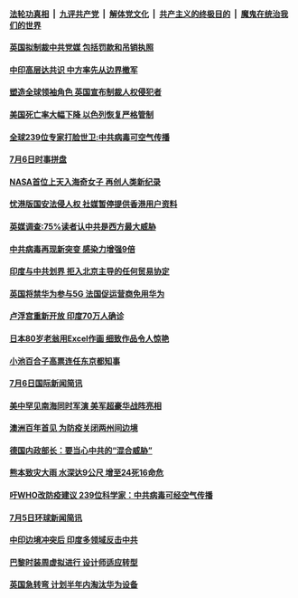 ####  [法轮功真相](../../../../basic/blob/master/README.md?t=07071402) &nbsp;|&nbsp; [九评共产党](../../../../9ping.md/blob/master/README.md?t=07071402) &nbsp;|&nbsp; [解体党文化](../../../../jtdwh.md/blob/master/README.md?t=07071402)  &nbsp;|&nbsp; [共产主义的终极目的](../../../../gczydzjmd.md/blob/master/README.md?t=07071402) &nbsp;|&nbsp; [魔鬼在统治我们的世界](../../../../mgztzwmdsj.md/blob/master/README.md?t=07071402) 

#### [英国拟制裁中共党媒 包括罚款和吊销执照](../pages/prog202/a102887711.md?t=07071402) 

#### [中印高层达共识 中方率先从边界撤军](../pages/prog202/a102887377.md?t=07071402) 


#### [塑造全球领袖角色 英国宣布制裁人权侵犯者](../pages/prog202/a102887469.md?t=07071402) 

#### [美国死亡率大幅下降 以色列恢复严格管制](../pages/prog202/a102887462.md?t=07071402) 

#### [全球239位专家打脸世卫:中共病毒可空气传播](../pages/prog202/a102887408.md?t=07071402) 

#### [7月6日时事拼盘](../pages/prog202/a102887423.md?t=07071402) 

#### [NASA首位上天入海奇女子 再创人类新纪录](../pages/prog202/a102887394.md?t=07071402) 

#### [忧港版国安法侵人权 社媒暂停提供香港用户资料](../pages/prog202/a102887379.md?t=07071402) 

#### [英媒调查:75%读者认中共是西方最大威胁](../pages/prog202/a102887364.md?t=07071402) 

#### [中共病毒再现新突变 感染力增强9倍](../pages/prog202/a102887352.md?t=07071402) 

#### [印度与中共划界 拒入北京主导的任何贸易协定](../pages/prog202/a102887325.md?t=07071402) 


#### [英国将禁华为参与5G 法国促运营商免用华为](../pages/prog202/a102887264.md?t=07071402) 

#### [卢浮宫重新开放 印度70万人确诊](../pages/prog202/a102887261.md?t=07071402) 


#### [日本80岁老翁用Excel作画 细致作品令人惊艳](../pages/prog202/a102887057.md?t=07071402) 

#### [小池百合子高票连任东京都知事](../pages/prog202/a102887126.md?t=07071402) 

#### [7月6日国际新闻简讯](../pages/prog202/a102887058.md?t=07071402) 

#### [美中罕见南海同时军演 美军超豪华战阵亮相](../pages/prog202/a102887038.md?t=07071402) 

#### [澳洲百年首见 为防疫关闭两州间边境](../pages/prog202/a102887028.md?t=07071402) 

#### [德国内政部长：要当心中共的“混合威胁”](../pages/prog202/a102886961.md?t=07071402) 

#### [熊本致灾大雨 水深达9公尺 增至24死16命危](../pages/prog202/a102886899.md?t=07071402) 


#### [吁WHO改防疫建议 239位科学家：中共病毒可经空气传播](../pages/prog202/a102886857.md?t=07071402) 

#### [7月5日环球新闻简讯](../pages/prog202/a102886733.md?t=07071402) 

#### [中印边境冲突后 印度多领域反击中共](../pages/prog202/a102886764.md?t=07071402) 

#### [巴黎时装周虚拟进行 设计师适应转型](../pages/prog202/a102886691.md?t=07071402) 

#### [英国急转弯 计划半年内淘汰华为设备](../pages/prog202/a102886668.md?t=07071402) 


